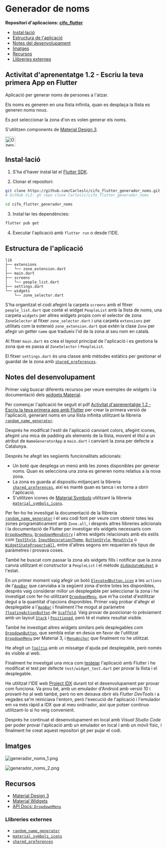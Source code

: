 # Generador de noms

**Repositori d'aplicacions: [cifo_flutter](https://github.com/Carleslc/cifo_flutter)**

<!-- toc -->

- [Instal·lació](#installació)
- [Estructura de l'aplicació](#estructura-de-laplicació)
- [Notes del desenvolupament](#notes-del-desenvolupament)
- [Imatges](#imatges)
- [Recursos](#recursos)
- [Llibreries externes](#llibreries-externes)

<!-- tocstop -->

## Activitat d'aprenentatge 1.2 - Escriu la teva primera App en Flutter

Aplicació per generar noms de persones a l'atzar.

Els noms es generen en una llista infinita, quan es desplaça la llista es generen noms nous.

Es pot seleccionar la zona d'on es volen generar els noms.

S'utilitzen components de [Material Design 3](https://m3.material.io/).

<a href="https://idx.google.com/import?url=https%3A%2F%2Fgithub.com%2FCarleslc%2Fcifo_flutter_generador_noms%2F" target="_blank">
  <picture>
    <source
      media="(prefers-color-scheme: dark)"
      srcset="https://cdn.idx.dev/btn/open_dark_32.svg">
    <source
      media="(prefers-color-scheme: light)"
      srcset="https://cdn.idx.dev/btn/open_light_32.svg">
    <img
      height="32"
      alt="Open in IDX"
      src="https://cdn.idx.dev/btn/open_purple_32.svg">
  </picture>
</a>

## Instal·lació

1. S'ha d'haver instal·lat el [Flutter SDK](https://docs.flutter.dev/get-started/install).

2. Clonar el repositori:

```sh
git clone https://github.com/Carleslc/cifo_flutter_generador_noms.git
# GitHub CLI: gh repo clone Carleslc/cifo_flutter_generador_noms

cd cifo_flutter_generador_noms
```

3. Instal·lar les dependències:

```sh
flutter pub get
```

4. Executar l'aplicació amb `flutter run` o desde l'IDE.

## Estructura de l'aplicació

```
lib
├── extensions
│   └── zone_extension.dart
├── main.dart
├── screens
│   └── people_list.dart
├── settings.dart
└── widgets
    └── zone_selector.dart
```

S'ha organitzat el codi afegint la carpeta `screens` amb el fitxer `people_list.dart` que conté el widget `PeopleList` amb la llista de noms, una carpeta `widgets` per altres widgets propis com el selector de zona `ZoneSelector` al fitxer `zone_selector.dart` i una carpeta `extensions` per utilitats com la extensió `zone_extension.dart` que extén la clase `Zone` per afegir un getter `name` que tradueix l'id de la zona al seu nom en català.

Al fitxer `main.dart` es crea el layout principal de l'aplicació i es gestiona la zona que es passa al `ZoneSelector` i `PeopleList`.

El fitxer `settings.dart` és una classe amb mètodes estàtics per gestionar el guardat de la zona amb [`shared_preferences`](https://pub.dev/packages/shared_preferences).

## Notes del desenvolupament

Primer vaig buscar diferents recursos per veure exemples de widgets i la documentació dels [widgets Material](https://docs.flutter.dev/ui/widgets/material).

Per començar l'aplicació he seguit el pdf [Activitat d'aprenentatge 1.2 - Escriu la teva primera app amb Flutter](<./Activitat daprenentatge 1.2 - Escriu la teva primera app amb Flutter.pdf>) per crear la primera versió de l'aplicació, generant noms en una llista infinita utilitzant la llibreria [`random_name_generator`](https://pub.dev/packages/random_name_generator).

Després he modificat l'estil de l'aplicació canviant colors, afegint icones, afegint una mica de padding als elements de la llista, movent el títol a un atribut de `NameGeneratorApp` a `main.dart` i canviant la zona per defecte a Catalunya.

Després he afegit les següents funcionalitats adicionals:

- Un botó que desplega un menú amb les zones disponibles per generar noms. Quan es selecciona una zona es generen noms relatius a la nova zona.
- La zona es guarda al dispositiu mitjançant la llibreria [`shared_preferences`](https://pub.dev/packages/shared_preferences), així es manté quan es tanca i es torna a obrir l'aplicació.
- S'utilitzen icones de [Material Symbols](https://fonts.google.com/icons?icon.set=Material+Symbols) utilitzant la llibreria [`material_symbols_icons`](https://pub.dev/packages/material_symbols_icons).

Per fer-ho he investigat la documentació de la llibreria [`random_name_generator`](https://pub.dev/packages/random_name_generator) i el seu codi font per veure com obtenir totes les zones programàticament amb `Zone.all`, i després altres llibreries adicionals i la documentació de Flutter per investigar els widgets necessaris com [`DropdownMenu`](https://api.flutter.dev/flutter/material/DropdownMenu-class.html), [`DropdownMenuEntry`](https://api.flutter.dev/flutter/material/DropdownMenuEntry-class.html) i altres widgets relacionats amb els estils com [`TextStyle`](https://api.flutter.dev/flutter/painting/TextStyle-class.html), [`InputDecorationTheme`](https://api.flutter.dev/flutter/material/InputDecorationTheme-class.html), [`ButtonStyle`](https://api.flutter.dev/flutter/material/ButtonStyle-class.html), [`MenuStyle`](https://api.flutter.dev/flutter/material/MenuStyle-class.html) o [`WidgetStatePropertyAll`](https://api.flutter.dev/flutter/widgets/WidgetStatePropertyAll-class.html), entre d'altres segons em requerien els tipus de paràmetres i provava coses.

També he buscat com passar la zona als widgets fills i notificar que la zona canvia utilitzant el constructor a `PeopleList` i el mètode [`didUpdateWidget`](https://api.flutter.dev/flutter/widgets/State/didUpdateWidget.html) a l'estat.

En un primer moment vaig afegir un botó [`ElevatedButton.icon`](https://api.flutter.dev/flutter/material/ElevatedButton/ElevatedButton.icon.html) a les `actions` de l'[`AppBar`](https://api.flutter.dev/flutter/material/AppBar-class.html) que canviaba a la següent zona d'entre totes les disponibles, després vaig considerar millor un desplegable per seleccionar la zona i he investigat com fer-ho utilitzant [`DropdownMenu`](https://api.flutter.dev/flutter/material/DropdownMenu-class.html), que m'ha costat d'estilitzar degut a la quantitat d'opcions disponibles. Primer vaig probar d'afegir el desplegable a l'[`AppBar`](https://api.flutter.dev/flutter/material/AppBar-class.html) i finalment l'he mogut al paràmetre [`floatingActionButton`](https://api.flutter.dev/flutter/material/Scaffold/floatingActionButton.html) de [`Scaffold`](https://api.flutter.dev/flutter/material/Scaffold-class.html). Vaig provar de posicionar-lo prèviament amb un layout [`Stack`](https://api.flutter.dev/flutter/widgets/Stack-class.html) i [`Positioned`](https://api.flutter.dev/flutter/widgets/Positioned-class.html), però té el mateix resultat visible.

També he investigat altres widgets similars pels desplegables com [`DropdownButton`](https://api.flutter.dev/flutter/material/DropdownButton-class.html), que sembla estar en desús en favor de l'utilitzat [`DropdownMenu`](https://api.flutter.dev/flutter/material/DropdownMenu-class.html) per Material 3, i [`MenuAnchor`](https://api.flutter.dev/flutter/material/MenuAnchor-class.html) que finalment no he utilitzat.

He afegit un [`Tooltip`](https://api.flutter.dev/flutter/material/Tooltip-class.html) amb un missatge d'ajuda pel desplegable, però només és visible al web.

Finalment he investigat una mica com [testejar](https://docs.flutter.dev/testing/overview) l'aplicació amb Flutter i he modificat el test per defecte `test/widget_test.dart` per provar la llista i el desplegable.

He utilitzat l'IDE web [Project IDX](https://idx.google.com/) durant tot el desenvolupament per provar com funciona. Va prou bé, amb un emulador d'Android amb versió 10 i provant-ho al web també, però no em deixava obrir els _Flutter DevTools_ i a vegades se'm reiniciava l'entorn, però l'execució de l'aplicació i l'emulador em va més ràpid a IDX que al meu ordinador, així que potser continuo utilitzant-lo si ho veig convenient.

Després he continuat el desenvolupament en local amb _Visual Studio Code_ per poder provar l'aplicació amb un emulador en local i amb un mòvil físic, i finalment he creat aquest repositori git per pujar el codi.

## Imatges

![generador_noms_1.png](<./images/generador_noms_1.png>)

![generador_noms_2.png](<./images/generador_noms_2.png>)

## Recursos

- [Material Design 3](https://m3.material.io/)
- [Material Widgets](https://docs.flutter.dev/ui/widgets/material)
- [API Docs: `DropdownMenu`](https://api.flutter.dev/flutter/material/DropdownMenu-class.html)

### Llibreries externes

- [`random_name_generator`](https://pub.dev/packages/random_name_generator)
- [`material_symbols_icons`](https://pub.dev/packages/material_symbols_icons)
- [`shared_preferences`](https://pub.dev/packages/shared_preferences)
